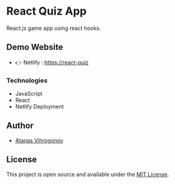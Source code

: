 # React Quiz App
React.js game app using react hooks.

## Demo Website
- 👉 Netlify : [https://react-quiz]()

### Technologies
- JavaScript
- React
- Netlify Deployment

## Author
- [Atanas Vihrogonov](https://avihrogonov.co.uk)

## License
This project is open source and available under the [MIT License](LICENSE).

